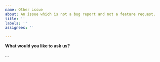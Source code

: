 ```yaml
---
name: Other issue
about: An issue which is not a bug report and not a feature request.
title: ''
labels: ''
assignees: ''

---
```


**What would you like to ask us?**

...
